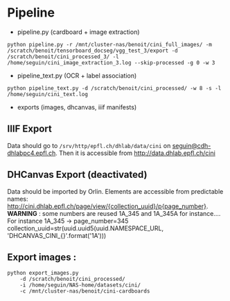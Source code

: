 # Pipeline

- pipeline.py (cardboard + image extraction)

```
python pipeline.py -r /mnt/cluster-nas/benoit/cini_full_images/ -m /scratch/benoit/tensorboard_docseg/vgg_test_3/export -d /scratch/benoit/cini_processed_3/ -l /home/seguin/cini_image_extraction_3.log --skip-processed -g 0 -w 3
```

- pipeline_text.py (OCR + label association)

```
python pipeline_text.py -d /scratch/benoit/cini_processed/ -w 8 -s -l /home/seguin/cini_text.log
```

- exports (images, dhcanvas, iiif manifests)



## IIIF Export

Data should go to `/srv/http/epfl.ch/dhlab/data/cini` on seguin@cdh-dhlabpc4.epfl.ch.
Then it is accessible from http://data.dhlab.epfl.ch/cini

## DHCanvas Export (deactivated)

Data should be imported by Orlin.
Elements are accessible from predictable names: http://cini.dhlab.epfl.ch/page/view/{collection_uuid}/p{page_number}.
**WARNING** : some numbers are reused 1A_345 and 1A_345A for instance....
For instance 1A_345 -> page_number=345 collection_uuid=str(uuid.uuid5(uuid.NAMESPACE_URL, 'DHCANVAS_CINI_{}'.format('1A')))


## Export images :

```
python export_images.py
    -d /scratch/benoit/cini_processed/
    -i /home/seguin/NAS-home/datasets/cini/
    -c /mnt/cluster-nas/benoit/cini-cardboards
```
